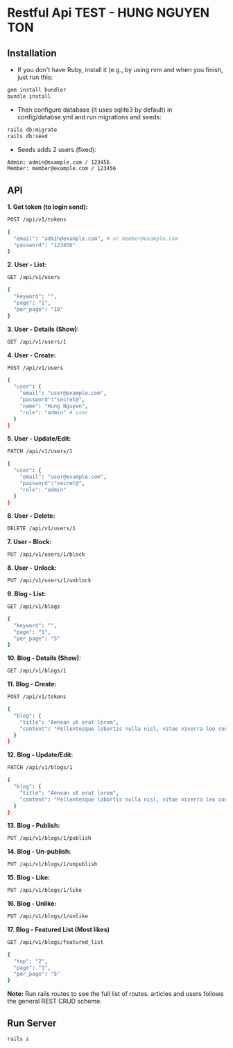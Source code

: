 # Restful Api TEST - HUNG NGUYEN TON

## Installation
* If you don't have Ruby, install it (e.g., by using rvm and when you finish, just run this:
```sh
gem install bundler
bundle install
```

* Then configure database (it uses sqlite3 by default) in config/databse.yml and run migrations and seeds:
```sh
rails db:migrate
rails db:seed
```

* Seeds adds 2 users (fixed):
```sh
Admin: admin@example.com / 123456
Member: member@example.com / 123456
```

## API

**1. Get token (to login send):**
```sh
POST /api/v1/tokens

{
  "email": "admin@example.com", # or member@example.com
  "password": "123456"
}
```

**2. User - List:**
```sh
GET /api/v1/users

{
  "keyword": "",
  "page": "1",
  "per_page": "10"
}
```

**3. User - Details (Show):**
```sh
GET /api/v1/users/1
```

**4. User - Create:**
```sh
POST /api/v1/users

{
  "user": {
    "email": "user@example.com",
    "password":"secret@",
    "name": "Hung Nguyen",
    "role": "admin" # user
  }
}
```

**5. User - Update/Edit:**
```sh
PATCH /api/v1/users/1

{
  "user": {
    "email": "user@example.com",
    "password":"secret@",
    "role": "admin"
  }
}
```

**6. User - Delete:**
```sh
DELETE /api/v1/users/1
```

**7. User - Block:**
```sh
PUT /api/v1/users/1/block
```

**8. User - Unlock:**
```sh
PUT /api/v1/users/1/unblock
```

**9. Blog - List:**
```sh
GET /api/v1/blogs

{
  "keyword": "",
  "page": "1",
  "per_page": "5"
}
```

**10. Blog - Details (Show):**
```sh
GET /api/v1/blogs/1
```

**11. Blog - Create:**
```sh
POST /api/v1/tokens

{
  "blog": {
    "title": "Aenean ut erat lorem", 
    "content": "Pellentesque lobortis nulla nisl, vitae viverra leo consequat sit amet."
  }
}
```

**12. Blog - Update/Edit:**
```sh
PATCH /api/v1/blogs/1

{
  "blog": {
    "title": "Aenean ut erat lorem", 
    "content": "Pellentesque lobortis nulla nisl, vitae viverra leo consequat sit amet."
  }
}
```

**13. Blog - Publish:**
```sh
PUT /api/v1/blogs/1/publish
```

**14. Blog - Un-publish:**
```sh
PUT /api/v1/blogs/1/unpublish
```

**15. Blog - Like:**
```sh
PUT /api/v1/blogs/1/like
```

**16. Blog - Unlike:**
```sh
PUT /api/v1/blogs/1/unlike
```

**17. Blog - Featured List (Most likes)**
```sh
GET /api/v1/blogs/featured_list

{
  "top": "2",
  "page": "1",
  "per_page": "5"
}
```

**Note:** Run rails routes to see the full list of routes. articles and users follows the general REST CRUD scheme.

## Run Server
```sh
rails s
```
